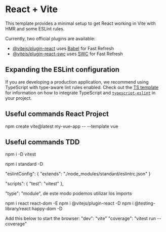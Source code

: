 # React + Vite

This template provides a minimal setup to get React working in Vite with HMR and some ESLint rules.

Currently, two official plugins are available:

- [@vitejs/plugin-react](https://github.com/vitejs/vite-plugin-react/blob/main/packages/plugin-react) uses [Babel](https://babeljs.io/) for Fast Refresh
- [@vitejs/plugin-react-swc](https://github.com/vitejs/vite-plugin-react/blob/main/packages/plugin-react-swc) uses [SWC](https://swc.rs/) for Fast Refresh

## Expanding the ESLint configuration

If you are developing a production application, we recommend using TypeScript with type-aware lint rules enabled. Check out the [TS template](https://github.com/vitejs/vite/tree/main/packages/create-vite/template-react-ts) for information on how to integrate TypeScript and [`typescript-eslint`](https://typescript-eslint.io) in your project.

## Useful commands React Project

npm create vite@latest my-vue-app -- --template vue

## Useful commands TDD

npm i -D vitest

npm i standard -D

"eslintConfig": {
"extends": "./node_modules/standard/eslintrc.json"
}

"scripts": {
"test": "vitest"
},

"type": "module", de este modo podemos utilizar los imports

npm i react react-dom -E
npm i @vitejs/plugin-react -D
npm i @testing-library/react happy-dom -D

Add this below to start the browser:
"dev": "vite"
"coverage": "vitest run --coverage"
